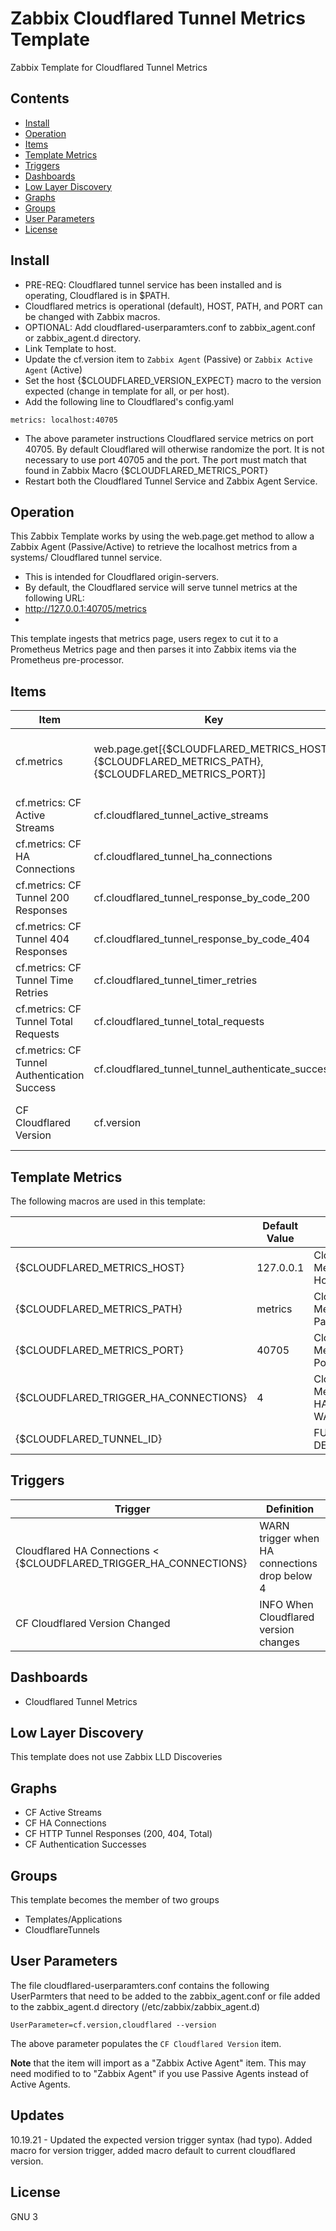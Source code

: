 # Zabbix Cloudflared Tunnel Metrics Template
Zabbix Template for Cloudflared Tunnel Metrics

## Contents

<!-- Start Document Outline -->

* [Install](#install)
* [Operation](#operation)
* [Items](#items)
* [Template Metrics](#template-metrics)
* [Triggers](#triggers)
* [Dashboards](#dashboards)
* [Low Layer Discovery](#low-layer-discovery)
* [Graphs](#graphs)
* [Groups](#groups)
* [User Parameters](#user-parameters)
* [License](#license)

<!-- End Document Outline -->

## Install
- PRE-REQ: Cloudflared tunnel service has been installed and is operating, Cloudflared is in $PATH.
- Cloudflared metrics is operational (default), HOST, PATH, and PORT can be changed with Zabbix macros.
- OPTIONAL: Add cloudflared-userparamters.conf to zabbix_agent.conf or zabbix_agent.d directory.
- Link Template to host.
- Update the cf.version item to `Zabbix Agent` (Passive) or `Zabbix Active Agent` (Active)
- Set the host {$CLOUDFLARED_VERSION_EXPECT} macro to the version expected (change in template for all, or per host).
- Add the following line to Cloudflared's config.yaml  
```
metrics: localhost:40705
```
- The above parameter instructions Cloudflared service metrics on port 40705.  By default Cloudflared will otherwise randomize the port.  It is not necessary to use port 40705 and the port.  The port must match that found in Zabbix Macro {$CLOUDFLARED_METRICS_PORT}
- Restart both the Cloudflared Tunnel Service and Zabbix Agent Service.

## Operation
This Zabbix Template works by using the web.page.get method to allow a Zabbix Agent (Passive/Active) to retrieve the localhost metrics from a systems/ Cloudflared tunnel service.

- This is intended for Cloudflared origin-servers.
- By default, the Cloudflared service will serve tunnel metrics at the following URL: 
- http://127.0.0.1:40705/metrics
-

This template ingests that metrics page, users regex to cut it to a Prometheus Metrics page and then parses it into Zabbix items via the Prometheus pre-processor.

## Items 
| Item                                         | Key                                                                                               | Definition                                                    |
|----------------------------------------------|---------------------------------------------------------------------------------------------------|-------------------------------------------------------------|
| cf.metrics                                   | web.page.get[{$CLOUDFLARED_METRICS_HOST},{$CLOUDFLARED_METRICS_PATH},{$CLOUDFLARED_METRICS_PORT}] | Master key for for metrics from cloudflared metrics service |
| cf.metrics: CF Active Streams                | cf.cloudflared_tunnel_active_streams                                                              | Number of Active Atreams                                    |
| cf.metrics: CF HA Connections                | cf.cloudflared_tunnel_ha_connections                                                              | Number of HA Connections                                    |
| cf.metrics: CF Tunnel 200 Responses          | cf.cloudflared_tunnel_response_by_code_200                                                        | Number of HTTP 200 Responses                                |
| cf.metrics: CF Tunnel 404 Responses          | cf.cloudflared_tunnel_response_by_code_404                                                        | Number of HTTP 404 Responses                                |
| cf.metrics: CF Tunnel Time Retries           | cf.cloudflared_tunnel_timer_retries                                                               | Number of HTTP Timer Retries                                |
| cf.metrics: CF Tunnel Total Requests         | cf.cloudflared_tunnel_total_requests                                                              | Number of total requests                                    |
| cf.metrics: CF Tunnel Authentication Success | cf.cloudflared_tunnel_tunnel_authenticate_success                                                 | Number of Successful tunnel Authentications                 |
| CF Cloudflared Version                       | cf.version                                                                                        | Cloudflared Version running by $PATH                        |


## Template Metrics
The following macros are used in this template:

|                                       | Default Value | Definition                                     |
|---------------------------------------|---------------|------------------------------------------------|
| {$CLOUDFLARED_METRICS_HOST}           | 127.0.0.1     | CloduflareD Metrics Tunnel Host                |
| {$CLOUDFLARED_METRICS_PATH}           | metrics       | CloduflareD Metrics Tunnel Path                |
| {$CLOUDFLARED_METRICS_PORT}           | 40705         | CloduflareD Metrics Tunnel Port                |
| {$CLOUDFLARED_TRIGGER_HA_CONNECTIONS} | 4             | CloduflareD Metrics Trigger HA Connection WARN |
| {$CLOUDFLARED_TUNNEL_ID}              |               | FUTURE DEVELOPMENT                             |

## Triggers
| Trigger                                                           | Definition                                    |
|-------------------------------------------------------------------|-----------------------------------------------|
| Cloudflared HA Connections < {$CLOUDFLARED_TRIGGER_HA_CONNECTIONS} | WARN trigger when HA connections drop below 4 |
| CF Cloudflared Version Changed                                    | INFO When Cloudflared version changes         |

## Dashboards
- Cloudflared Tunnel Metrics

## Low Layer Discovery
This template does not use Zabbix LLD Discoveries

## Graphs

- CF Active Streams
- CF HA Connections 
- CF HTTP Tunnel Responses (200, 404, Total)
- CF Authentication Successes

## Groups
This template becomes the member of two groups
 - Templates/Applications
 - CloudflareTunnels

 
## User Parameters

The file cloudflared-userparamters.conf contains the following UserParmters that need to be added to the zabbix_agent.conf or file added to the zabbix_agent.d directory (/etc/zabbix/zabbix_agent.d)
```
UserParameter=cf.version,cloudflared --version 
```
The above parameter populates the `CF Cloudflared Version` item.  

**Note** that the item will import as a "Zabbix Active Agent" item.  This may need modified to to "Zabbix Agent" if you use Passive Agents instead of Active Agents.

## Updates
10.19.21 - Updated the expected version trigger syntax (had typo).  Added macro for version trigger, added macro default to current cloudflared version.

## License 
GNU 3

